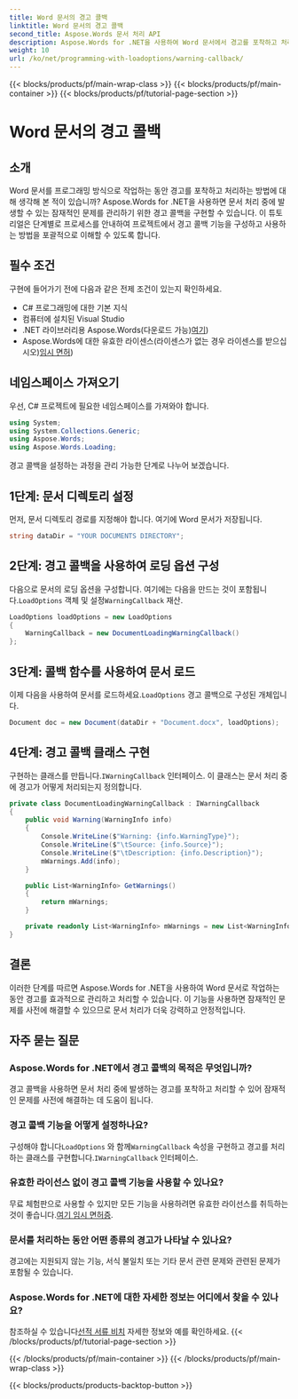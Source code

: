 ```yaml
---
title: Word 문서의 경고 콜백
linktitle: Word 문서의 경고 콜백
second_title: Aspose.Words 문서 처리 API
description: Aspose.Words for .NET을 사용하여 Word 문서에서 경고를 포착하고 처리하는 방법을 단계별 가이드로 알아보세요. 강력한 문서 처리를 보장합니다.
weight: 10
url: /ko/net/programming-with-loadoptions/warning-callback/
---
```


{{< blocks/products/pf/main-wrap-class >}}
{{< blocks/products/pf/main-container >}}
{{< blocks/products/pf/tutorial-page-section >}}

# Word 문서의 경고 콜백

## 소개

Word 문서를 프로그래밍 방식으로 작업하는 동안 경고를 포착하고 처리하는 방법에 대해 생각해 본 적이 있습니까? Aspose.Words for .NET을 사용하면 문서 처리 중에 발생할 수 있는 잠재적인 문제를 관리하기 위한 경고 콜백을 구현할 수 있습니다. 이 튜토리얼은 단계별로 프로세스를 안내하여 프로젝트에서 경고 콜백 기능을 구성하고 사용하는 방법을 포괄적으로 이해할 수 있도록 합니다.

## 필수 조건

구현에 들어가기 전에 다음과 같은 전제 조건이 있는지 확인하세요.

- C# 프로그래밍에 대한 기본 지식
- 컴퓨터에 설치된 Visual Studio
-  .NET 라이브러리용 Aspose.Words(다운로드 가능)[여기](https://releases.aspose.com/words/net/))
-  Aspose.Words에 대한 유효한 라이센스(라이센스가 없는 경우 라이센스를 받으십시오)[임시 면허](https://purchase.aspose.com/temporary-license/))

## 네임스페이스 가져오기

우선, C# 프로젝트에 필요한 네임스페이스를 가져와야 합니다.

```csharp
using System;
using System.Collections.Generic;
using Aspose.Words;
using Aspose.Words.Loading;
```

경고 콜백을 설정하는 과정을 관리 가능한 단계로 나누어 보겠습니다.

## 1단계: 문서 디렉토리 설정

먼저, 문서 디렉토리 경로를 지정해야 합니다. 여기에 Word 문서가 저장됩니다.

```csharp
string dataDir = "YOUR DOCUMENTS DIRECTORY";
```

## 2단계: 경고 콜백을 사용하여 로딩 옵션 구성

 다음으로 문서의 로딩 옵션을 구성합니다. 여기에는 다음을 만드는 것이 포함됩니다.`LoadOptions` 객체 및 설정`WarningCallback` 재산.

```csharp
LoadOptions loadOptions = new LoadOptions
{
    WarningCallback = new DocumentLoadingWarningCallback()
};
```

## 3단계: 콜백 함수를 사용하여 문서 로드

 이제 다음을 사용하여 문서를 로드하세요.`LoadOptions` 경고 콜백으로 구성된 개체입니다.

```csharp
Document doc = new Document(dataDir + "Document.docx", loadOptions);
```

## 4단계: 경고 콜백 클래스 구현

 구현하는 클래스를 만듭니다.`IWarningCallback` 인터페이스. 이 클래스는 문서 처리 중에 경고가 어떻게 처리되는지 정의합니다.

```csharp
private class DocumentLoadingWarningCallback : IWarningCallback
{
    public void Warning(WarningInfo info)
    {
        Console.WriteLine($"Warning: {info.WarningType}");
        Console.WriteLine($"\tSource: {info.Source}");
        Console.WriteLine($"\tDescription: {info.Description}");
        mWarnings.Add(info);
    }

    public List<WarningInfo> GetWarnings()
    {
        return mWarnings;
    }

    private readonly List<WarningInfo> mWarnings = new List<WarningInfo>();
}
```

## 결론

이러한 단계를 따르면 Aspose.Words for .NET을 사용하여 Word 문서로 작업하는 동안 경고를 효과적으로 관리하고 처리할 수 있습니다. 이 기능을 사용하면 잠재적인 문제를 사전에 해결할 수 있으므로 문서 처리가 더욱 강력하고 안정적입니다.

## 자주 묻는 질문

### Aspose.Words for .NET에서 경고 콜백의 목적은 무엇입니까?
경고 콜백을 사용하면 문서 처리 중에 발생하는 경고를 포착하고 처리할 수 있어 잠재적인 문제를 사전에 해결하는 데 도움이 됩니다.

### 경고 콜백 기능을 어떻게 설정하나요?
 구성해야 합니다`LoadOptions` 와 함께`WarningCallback` 속성을 구현하고 경고를 처리하는 클래스를 구현합니다.`IWarningCallback` 인터페이스.

### 유효한 라이선스 없이 경고 콜백 기능을 사용할 수 있나요?
 무료 체험판으로 사용할 수 있지만 모든 기능을 사용하려면 유효한 라이선스를 취득하는 것이 좋습니다.[여기 임시 면허증](https://purchase.aspose.com/temporary-license/).

### 문서를 처리하는 동안 어떤 종류의 경고가 나타날 수 있나요?
경고에는 지원되지 않는 기능, 서식 불일치 또는 기타 문서 관련 문제와 관련된 문제가 포함될 수 있습니다.

### Aspose.Words for .NET에 대한 자세한 정보는 어디에서 찾을 수 있나요?
 참조하실 수 있습니다[선적 서류 비치](https://reference.aspose.com/words/net/) 자세한 정보와 예를 확인하세요.
{{< /blocks/products/pf/tutorial-page-section >}}

{{< /blocks/products/pf/main-container >}}
{{< /blocks/products/pf/main-wrap-class >}}

{{< blocks/products/products-backtop-button >}}
